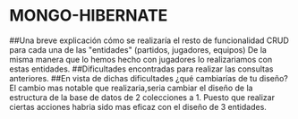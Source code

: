 # MONGO-HIBERNATE
##Una breve explicación cómo se realizaría el resto de funcionalidad CRUD para cada una de las "entidades" (partidos, jugadores, equipos)
De la misma manera que lo hemos hecho con jugadores lo realizariamos con estas entidades.
##Dificultades encontradas para realizar las consultas anteriores.
##En vista de dichas dificultades ¿qué cambiarías de tu diseño?
El cambio mas notable que realizaria,seria cambiar el diseño de la estructura de la base de datos de 2 colecciones a 1.
Puesto que realizar ciertas acciones habria sido mas eficaz con el diseño de 3 entidades.
